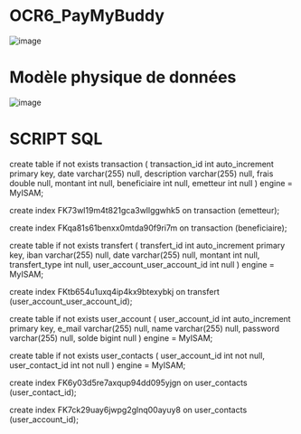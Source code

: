 # OCR6_PayMyBuddy
![image](https://user-images.githubusercontent.com/46260168/214047374-d6f6fae0-135b-450a-b947-872a1a06d2f5.png)


# Modèle physique de données
![image](https://user-images.githubusercontent.com/46260168/214054853-8350249e-2d57-4462-a282-a9d6869509b9.png)

# SCRIPT SQL

create table if not exists transaction
(
    transaction_id int auto_increment
        primary key,
    date           varchar(255) null,
    description    varchar(255) null,
    frais          double       null,
    montant        int          null,
    beneficiaire   int          null,
    emetteur       int          null
)
    engine = MyISAM;

create index FK73wl19m4t821gca3wllggwhk5
    on transaction (emetteur);

create index FKqa81s61benxx0mtda90f9ri7m
    on transaction (beneficiaire);

create table if not exists transfert
(
    transfert_id                 int auto_increment
        primary key,
    iban                         varchar(255) null,
    date                         varchar(255) null,
    montant                      int          null,
    transfert_type               int          null,
    user_account_user_account_id int          null
)
    engine = MyISAM;

create index FKtb654u1uxq4ip4kx9btexybkj
    on transfert (user_account_user_account_id);

create table if not exists user_account
(
    user_account_id int auto_increment
        primary key,
    e_mail          varchar(255) null,
    name            varchar(255) null,
    password        varchar(255) null,
    solde           bigint       null
)
    engine = MyISAM;

create table if not exists user_contacts
(
    user_account_id int not null,
    user_contact_id int not null
)
    engine = MyISAM;

create index FK6y03d5re7axqup94dd095yjgn
    on user_contacts (user_contact_id);

create index FK7ck29uay6jwpg2glnq00ayuy8
    on user_contacts (user_account_id);
